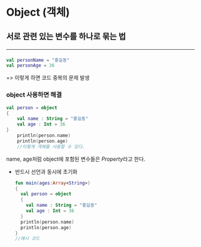 #  Object (객체)
  서로 관련 있는 변수를 하나로 묶는 법<hr>
---
  


```kotlin
val personName = "홍길동"
val personAge = 36
```
=> 이렇게 하면 코드 중복의 문제 발생

### object 사용하면 해결

```kotlin
val person = object
{
    val name : String = "홍길동"
    val age : Int = 36
}
    println(person.name)
    println(person.age)
    //이렇게 객체를 사용할 수 있다.
```

name, age처럼 object에 포함된 변수들은 *Property*라고 한다. 
* 반드시 선언과 동시에 초기화
  
  ```kotlin
  fun main(ages:Array<String>)
  {
    val person = object
    {
      val name : String = "홍길동"
      val age : Int = 36
    }
    println(person.name)
    println(person.age)
  }
  //예시 코드
